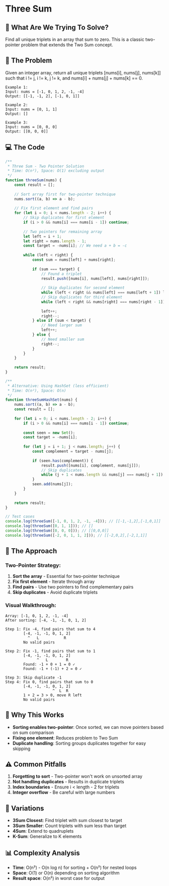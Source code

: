 # Three Sum

## 🎯 What Are We Trying To Solve?

Find all unique triplets in an array that sum to zero. This is a classic two-pointer problem that extends the Two Sum concept.

## 📝 The Problem

Given an integer array, return all unique triplets [nums[i], nums[j], nums[k]] such that i != j, i != k, j != k, and nums[i] + nums[j] + nums[k] == 0.

```
Example 1:
Input: nums = [-1, 0, 1, 2, -1, -4]
Output: [[-1, -1, 2], [-1, 0, 1]]

Example 2:
Input: nums = [0, 1, 1]
Output: []

Example 3:
Input: nums = [0, 0, 0]
Output: [[0, 0, 0]]
```

## 💻 The Code

```javascript
/**
 * Three Sum - Two Pointer Solution
 * Time: O(n²), Space: O(1) excluding output
 */
function threeSum(nums) {
    const result = [];
    
    // Sort array first for two-pointer technique
    nums.sort((a, b) => a - b);
    
    // Fix first element and find pairs
    for (let i = 0; i < nums.length - 2; i++) {
        // Skip duplicates for first element
        if (i > 0 && nums[i] === nums[i - 1]) continue;
        
        // Two pointers for remaining array
        let left = i + 1;
        let right = nums.length - 1;
        const target = -nums[i]; // We need a + b = -c
        
        while (left < right) {
            const sum = nums[left] + nums[right];
            
            if (sum === target) {
                // Found a triplet
                result.push([nums[i], nums[left], nums[right]]);
                
                // Skip duplicates for second element
                while (left < right && nums[left] === nums[left + 1]) left++;
                // Skip duplicates for third element
                while (left < right && nums[right] === nums[right - 1]) right--;
                
                left++;
                right--;
            } else if (sum < target) {
                // Need larger sum
                left++;
            } else {
                // Need smaller sum
                right--;
            }
        }
    }
    
    return result;
}

/**
 * Alternative: Using HashSet (less efficient)
 * Time: O(n²), Space: O(n)
 */
function threeSumHashSet(nums) {
    nums.sort((a, b) => a - b);
    const result = [];
    
    for (let i = 0; i < nums.length - 2; i++) {
        if (i > 0 && nums[i] === nums[i - 1]) continue;
        
        const seen = new Set();
        const target = -nums[i];
        
        for (let j = i + 1; j < nums.length; j++) {
            const complement = target - nums[j];
            
            if (seen.has(complement)) {
                result.push([nums[i], complement, nums[j]]);
                // Skip duplicates
                while (j + 1 < nums.length && nums[j] === nums[j + 1]) j++;
            }
            seen.add(nums[j]);
        }
    }
    
    return result;
}

// Test cases
console.log(threeSum([-1, 0, 1, 2, -1, -4])); // [[-1,-1,2],[-1,0,1]]
console.log(threeSum([0, 1, 1])); // []
console.log(threeSum([0, 0, 0])); // [[0,0,0]]
console.log(threeSum([-2, 0, 1, 1, 2])); // [[-2,0,2],[-2,1,1]]
```

## 🎨 The Approach

### Two-Pointer Strategy:
1. **Sort the array** - Essential for two-pointer technique
2. **Fix first element** - Iterate through array
3. **Find pairs** - Use two pointers to find complementary pairs
4. **Skip duplicates** - Avoid duplicate triplets

### Visual Walkthrough:
```
Array: [-1, 0, 1, 2, -1, -4]
After sorting: [-4, -1, -1, 0, 1, 2]

Step 1: Fix -4, find pairs that sum to 4
        [-4, -1, -1, 0, 1, 2]
          ^   L           R
        No valid pairs

Step 2: Fix -1, find pairs that sum to 1
        [-4, -1, -1, 0, 1, 2]
              ^   L        R
        Found: -1 + 0 + 1 = 0 ✓
        Found: -1 + (-1) + 2 = 0 ✓

Step 3: Skip duplicate -1
Step 4: Fix 0, find pairs that sum to 0
        [-4, -1, -1, 0, 1, 2]
                     ^  L  R
        1 + 2 = 3 > 0, move R left
        No valid pairs
```

## 🤔 Why This Works

- **Sorting enables two-pointer**: Once sorted, we can move pointers based on sum comparison
- **Fixing one element**: Reduces problem to Two Sum
- **Duplicate handling**: Sorting groups duplicates together for easy skipping

## ⚠️ Common Pitfalls

1. **Forgetting to sort** - Two-pointer won't work on unsorted array
2. **Not handling duplicates** - Results in duplicate triplets
3. **Index boundaries** - Ensure i < length - 2 for triplets
4. **Integer overflow** - Be careful with large numbers

## 🎯 Variations

- **3Sum Closest**: Find triplet with sum closest to target
- **3Sum Smaller**: Count triplets with sum less than target
- **4Sum**: Extend to quadruplets
- **K-Sum**: Generalize to K elements

## 📊 Complexity Analysis

- **Time**: O(n²) - O(n log n) for sorting + O(n²) for nested loops
- **Space**: O(1) or O(n) depending on sorting algorithm
- **Result space**: O(n²) in worst case for output
